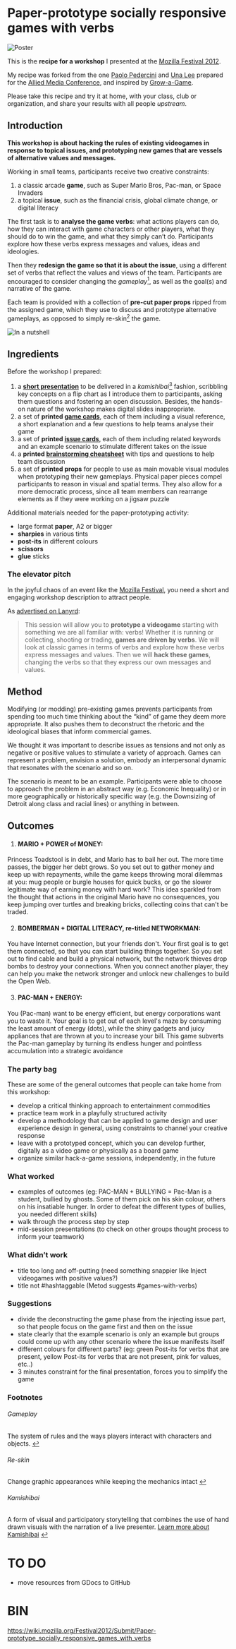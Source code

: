 # Paper-prototype socially responsive games with verbs

![Poster](https://raw.github.com/matteomenapace/paper-prototype-socially-responsive-games-with-verbs/master/images/poster.jpg)

This is the **recipe for a workshop** I presented at the [Mozilla Festival 2012](http://lanyrd.com/szkmy). 

My recipe was forked from the one [Paolo Pedercini](http://www.molleindustria.org) and [Una Lee](http://unalee.net/) prepared for the [Allied Media Conference](http://www.molleindustria.org/blog/a-computerless-videogame-modding-workshop/), and inspired by [Grow-a-Game](http://www.tiltfactor.org/grow-a-game).

Please take this recipe and try it at home, with your class, club or organization, and share your results with all people _upstream_.


## Introduction

**This workshop is about hacking the rules of existing videogames in response to topical issues, and prototyping new games that are vessels of alternative values and messages.**

Working in small teams, participants receive two creative constraints:

1. a classic arcade **game**, such as Super Mario Bros, Pac-man, or Space Invaders
2. a topical **issue**, such as the financial crisis, global climate change, or digital literacy

The first task is to **analyse the game verbs**: what actions players can do, how they can interact with game characters or other players, what they should do to win the game, and what they simply can’t do. Participants explore how these verbs express messages and values, ideas and ideologies. 

Then they **redesign the game so that it is about the issue**, using a different set of verbs that reflect the values and views of the team. Participants are encouraged to consider changing the _gameplay_[<sup id="s1">1</sup>](#-gameplay), as well as the goal(s) and narrative of the game.

Each team is provided with a collection of **pre-cut paper props** ripped from the assigned game, which they use to discuss and prototype alternative gameplays, as opposed to simply re-skin[<sup id="s2">2</sup>](#-re-skin) the game.

![In a nutshell](https://raw.github.com/matteomenapace/paper-prototype-socially-responsive-games-with-verbs/master/images/in-a-nutshell.png)

## Ingredients

Before the workshop I prepared:

1. a **[short presentation](https://docs.google.com/document/pub?id=1m7CVKpsHk38UXiyCIBv-sBtNZ8g2rHZFVbVGsoLd59Q)** to be delivered in a _kamishibai_[<sup id="s3">3</sup>](#-kamishibai) fashion, scribbling key concepts on a flip chart as I introduce them to participants, asking them questions and fostering an open discussion. Besides, the hands-on nature of the workshop makes digital slides inappropriate. 
2. a set of **printed [game cards](https://docs.google.com/document/pub?id=1DYXX_zd00e4yhfxbLL84EORXN62MHZJxXhzBNnrERHo)**, each of them including a visual reference, a short explanation and a few questions to help teams analyse their game
3. a set of **printed [issue cards](https://docs.google.com/document/pub?id=1_kOZeI-p9bCzXj-4HrM9btvAkDCMp56qqSqSv3wdRCU)**, each of them including related keywords and an example scenario to stimulate different takes on the issue
4. a **printed [brainstorming cheatsheet](https://docs.google.com/document/pub?id=1I_SWb14II4QjzaI9PymAwy21d-bhj42FW1Z3Ab99WG8)** with tips and questions to help team discussion
5. a set of **printed props** for people to use as main movable visual modules when prototyping their new gameplays. Physical paper pieces compel participants to reason in visual and spatial terms. They also allow for a more democratic process, since all team members can rearrange elements as if they were working on a jigsaw puzzle

Additional materials needed for the paper-prototyping activity:

* large format **paper**, A2 or bigger
* **sharpies** in various tints
* **post-its** in different colours
* **scissors**
* **glue** sticks

### The elevator pitch

In the joyful chaos of an event like the [Mozilla Festival](http://mozillafestival.org/), you need a short and engaging workshop description to attract people.
 
As [advertised on Lanyrd](http://lanyrd.com/2012/mozilla-festival/szkmy/):

> This session will allow you to **prototype a videogame** starting with something we are all familiar with: verbs! Whether it is running or collecting, shooting or trading, **games are driven by verbs**. We will look at classic games in terms of verbs and explore how these verbs express messages and values. Then we will **hack these games**, changing the verbs so that they express our own messages and values.


## Method

Modifying (or modding) pre-existing games prevents participants from spending too much time thinking about the “kind” of game they deem more appropriate. It also pushes them to deconstruct the rhetoric and the ideological biases that inform commercial games.



We thought it was important to describe issues as tensions and not only as negative or positive values to stimulate a variety of approach. Games can represent a problem, envision a solution, embody an interpersonal dynamic that resonates with the scenario and so on.

The scenario is meant to be an example. Participants were able to choose to approach the problem in an abstract way (e.g. Economic Inequality) or in more geographically or historically specific way (e.g. the Downsizing of Detroit along class and racial lines) or anything in between. 















## Outcomes


1. #### MARIO + POWER of MONEY:
Princess Toadstool is in debt, and Mario has to bail her out. The more time passes, the bigger her debt grows.
So you set out to gather money and keep up with repayments, while the game keeps throwing moral dilemmas at you: mug people or burgle houses for quick bucks, or go the slower legitimate way of earning money with hard work? This idea sparkled from the thought that actions in the original Mario have no consequences, you keep jumping over turtles and breaking bricks, collecting coins that can't be traded.

2. #### BOMBERMAN + DIGITAL LITERACY, re-titled NETWORKMAN:
You have Internet connection, but your friends don't. Your first goal is to get them connected, so that you can start building things together. So you set out to find cable and build a physical network, but the network thieves drop bombs to destroy your connections. When you connect another player, they can help you make the network stronger and unlock new challenges to build the Open Web.

3. #### PAC-MAN + ENERGY:
You (Pac-man) want to be energy efficient, but energy corporations want you to waste it. Your goal is to get out of each level's maze by consuming the least amount of energy (dots), while the shiny gadgets and juicy appliances that are thrown at you to increase your bill. This game subverts the Pac-man gameplay by turning its endless hunger and pointless accumulation into a strategic avoidance


### The party bag

These are some of the general outcomes that people can take home from this workshop:

* develop a critical thinking approach to entertainment commodities
* practice team work in a playfully structured activity
* develop a methodology that can be applied to game design and user experience design in general, using constraints to channel your creative response
* leave with a prototyped concept, which you can develop further, digitally as a video game or physically as a board game
* organize similar hack-a-game sessions, independently, in the future 


### What worked

* examples of outcomes (eg: PAC-MAN + BULLYING = Pac-Man is a student, bullied by ghosts. Some of them pick on his skin colour, others on his insatiable hunger. In order to defeat the different types of bullies, you needed different skills)
* walk through the process step by step
* mid-session presentations (to check on other groups thought process to inform your teamwork)

### What didn’t work

* title too long and off-putting (need something snappier like Inject videogames with positive values?)
* title not #hashtaggable (Metod suggests #games-with-verbs)

### Suggestions

* divide the deconstructing the game phase from the injecting issue part, so that people focus on the game first and then on the issue
* state clearly that the example scenario is only an example but groups could come up with any other scenario where the issue manifests itself
* different colours for different parts? (eg: green Post-its for verbs that are present, yellow Post-its for verbs that are not present, pink for values, etc..)
* 3 minutes constraint for the final presentation, forces you to simplify the game


### Footnotes

###### <a id="-gameplay"></a> Gameplay
The system of rules and the ways players interact with characters and objects. [↩](#introduction)

###### <a id="-re-skin"></a> Re-skin
Change graphic appearances while keeping the mechanics intact [↩](#introduction)

###### <a id="-kamishibai"></a> Kamishibai
A form of visual and participatory storytelling that combines the use of hand drawn visuals with the narration of a live presenter. [Learn more about Kamishibai](http://www.presentationzen.com/presentationzen/2011/10/kamishibai-is-a-form-of-visual-and-participatory-storytelling-that-combines-the-use-of-hand-drawn-visuals-with-the-engaging-n.html) [↩](#ingredients)


# TO DO 
* move resources from GDocs to GitHub


# BIN

https://wiki.mozilla.org/Festival2012/Submit/Paper-prototype_socially_responsive_games_with_verbs






